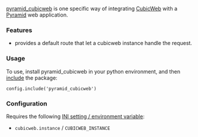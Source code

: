 [pyramid\_cubicweb][] is one specific way of integrating [CubicWeb][] with a
[Pyramid][] web application.

### Features

* provides a default route that let a cubicweb instance handle the request.

### Usage

To use, install pyramid\_cubicweb in your python environment,
and then [include][] the package:

    config.include('pyramid_cubicweb')

### Configuration

Requires the following [INI setting / environment variable][]:

* `cubicweb.instance` / `CUBICWEB_INSTANCE`


[pyramid\_cubicweb]: https://www.cubicweb.org/project/pyramid-cubicweb
[CubicWeb]: http://www.cubicweb.com/
[Pyramid]: http://pypi.python.org/pypi/pyramid
[include]: http://docs.pylonsproject.org/projects/pyramid/en/latest/api/config.html#pyramid.config.Configurator.include
[INI setting / environment variable]: http://docs.pylonsproject.org/projects/pyramid/en/latest/narr/environment.html#adding-a-custom-setting
